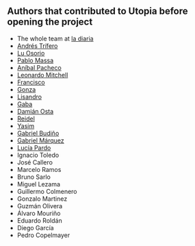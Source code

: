 ## Authors that contributed to Utopia before opening the project

* The whole team at [la diaria](https://ayuda.ladiaria.com.uy/equipo/)
* [Andrés Trífero](https://github.com/orgs/ladiaria/people/virusereturns)
* [Lu Osorio](https://github.com/orgs/ladiaria/people/LuOsorio)
* [Pablo Massa](https://github.com/pablomassa)
* [Aníbal Pacheco](https://github.com/orgs/ladiaria/people/anibalpacheco)
* [Leonardo Mitchell](https://github.com/orgs/ladiaria/people/Fargo880115)
* [Francisco](https://github.com/orgs/ladiaria/people/franciscocobas)
* [Gonza](https://github.com/GonzaDDV)
* [Lisandro](https://github.com/LichuAcu)
* [Gaba](https://github.com/orgs/ladiaria/people/gabelula)
* [Damián Osta](https://github.com/orgs/ladiaria/people/DamianOsta-a)
* [Reidel](https://github.com/reidelon)
* [Yasim](https://github.com/yzeballos)
* [Gabriel Budiño](https://github.com/orgs/ladiaria/people/gbudino)
* [Gabriel Márquez](https://github.com/orgs/ladiaria/people/gmarquezuy)
* [Lucía Pardo](https://twitter.com/lpardogys)
* Ignacio Toledo
* José Callero
* Marcelo Ramos
* Bruno Sarlo
* Miguel Lezama
* Guillermo Colmenero
* Gonzalo Martinez
* Guzmán Olivera
* Álvaro Mouriño
* Eduardo Roldán
* Diego García
* Pedro Copelmayer
